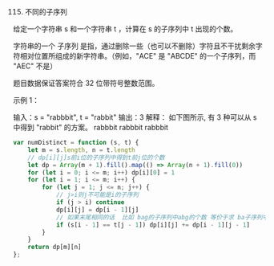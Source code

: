 115. 不同的子序列

给定一个字符串 s 和一个字符串 t ，计算在 s 的子序列中 t 出现的个数。

字符串的一个 子序列 是指，通过删除一些（也可以不删除）字符且不干扰剩余字符相对位置所组成的新字符串。（例如，"ACE" 是 "ABCDE" 的一个子序列，而 "AEC" 不是）

题目数据保证答案符合 32 位带符号整数范围。

 

示例 1：

输入：s = "rabbbit", t = "rabbit"
输出：3
解释：
如下图所示, 有 3 种可以从 s 中得到 "rabbit" 的方案。
rabbbit
rabbbit
rabbbit
```js
var numDistinct = function (s, t) {
    let m = s.length, n = t.length
    // dp[i][j]s前i位的子序列中得到t前j位的个数
    let dp = Array(m + 1).fill().map(() => Array(n + 1).fill(0))
    for (let i = 0; i <= m; i++) dp[i][0] = 1
    for (let i = 1; i <= m; i++) {
        for (let j = 1; j <= n; j++) {
            // j>i则j不可能是i的子序列
            if (j > i) continue
            dp[i][j] = dp[i - 1][j]
            // 如果末尾相同的话  比如 bag的子序列中abg的个数 等价于求 ba子序列中ab序列的个数
            if (s[i - 1] == t[j - 1]) dp[i][j] += dp[i - 1][j - 1]
        }
    }
    return dp[m][n]
};